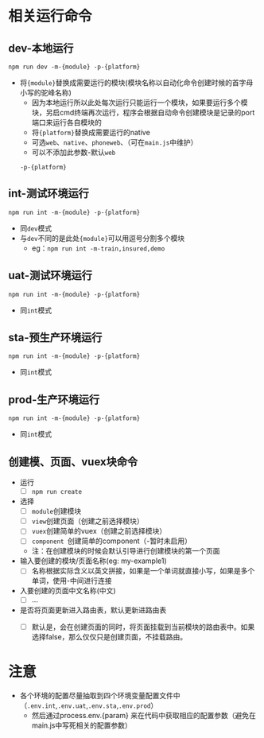 # 相关运行命令

## dev-本地运行
 ```
 npm run dev -m-{module} -p-{platform}
 ```
- 将`{module}`替换成需要运行的模块(模块名称以自动化命令创建时候的首字母小写的驼峰名称)
  - 因为本地运行所以此处每次运行只能运行一个模块，如果要运行多个模块，另启cmd终端再次运行，程序会根据自动命令创建模块是记录的port端口来运行各自模块的
  - 将`{platform}`替换成需要运行的native
  - 可选`web`、`native`、`phoneweb`、（可在`main.js`中维护）
  - 可以不添加此参数-默认`web`
  ```
  -p-{platform}
  ```

## int-测试环境运行
```
npm run int -m-{module} -p-{platform}
```
- 同`dev`模式
- 与`dev`不同的是此处`{module}`可以用逗号分割多个模块
  - eg：`npm run int -m-train,insured,demo`

## uat-测试环境运行
```
npm run int -m-{module} -p-{platform}
```
- 同`int`模式

## sta-预生产环境运行
```
npm run int -m-{module} -p-{platform}
```
- 同`int`模式

## prod-生产环境运行
```
npm run int -m-{module} -p-{platform}
```
- 同`int`模式


## 创建模、页面、vuex块命令
- 运行
  - [ ] `npm run create`
- 选择
  - [ ] `module`创建模块
  - [ ] `view`创建页面（创建之前选择模块）
  - [ ] `vuex`创建简单的vuex（创建之前选择模块）
  - [ ] `component `创建简单的component（-暂时未启用）
  - 注：在创建模块的时候会默认引导进行创建模块的第一个页面
- 输入要创建的模块/页面名称(eg: my-example1)
  - [ ] 名称根据实际含义以英文拼接，如果是一个单词就直接小写，如果是多个单词，使用-中间进行连接
- 入要创建的页面中文名称(中文)
  - [ ] ...
- 是否将页面更新进入路由表，默认更新进路由表
  - [ ] 默认是，会在创建页面的同时，将页面挂载到当前模块的路由表中。如果选择false，那么仅仅只是创建页面，不挂载路由。


# 注意
- 各个环境的配置尽量抽取到四个环境变量配置文件中（`.env.int`,`.env.uat`,`.env.sta`,`.env.prod`）
  - 然后通过process.env.{param} 来在代码中获取相应的配置参数（避免在main.js中写死相关的配置参数）